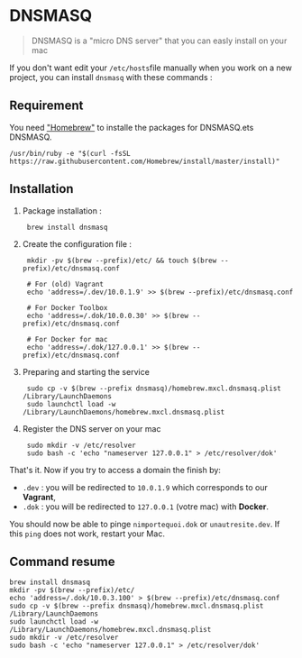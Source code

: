 # DNSMASQ

> DNSMASQ is a "micro DNS server" that you can easly install on your mac

If you don't want edit your `/etc/hosts`file manually when you work 
on a new project, you can install `dnsmasq` with these commands : 

## Requirement

You need ["Homebrew"](http://brew.sh/) to installe the packages for DNSMASQ.ets DNSMASQ.

    /usr/bin/ruby -e "$(curl -fsSL https://raw.githubusercontent.com/Homebrew/install/master/install)"

## Installation

1. Package installation :

        brew install dnsmasq

1. Create the configuration file :

        mkdir -pv $(brew --prefix)/etc/ && touch $(brew --prefix)/etc/dnsmasq.conf

        # For (old) Vagrant 
        echo 'address=/.dev/10.0.1.9' >> $(brew --prefix)/etc/dnsmasq.conf
        
        # For Docker Toolbox
        echo 'address=/.dok/10.0.0.30' >> $(brew --prefix)/etc/dnsmasq.conf
        
        # For Docker for mac
        echo 'address=/.dok/127.0.0.1' >> $(brew --prefix)/etc/dnsmasq.conf

1. Preparing and starting the service
    
        sudo cp -v $(brew --prefix dnsmasq)/homebrew.mxcl.dnsmasq.plist /Library/LaunchDaemons
        sudo launchctl load -w /Library/LaunchDaemons/homebrew.mxcl.dnsmasq.plist

1. Register the DNS server on your mac

        sudo mkdir -v /etc/resolver
        sudo bash -c 'echo "nameserver 127.0.0.1" > /etc/resolver/dok'

That's it. Now if you try to access a domain the finish by:

* `.dev` : you will be redirected to `10.0.1.9` which corresponds to our **Vagrant**,
* `.dok` : you will be redirected to `127.0.0.1` (votre mac) with **Docker**.



You should now be able to pinge `nimportequoi.dok` or `unautresite.dev`. 
If this `ping` does not work, restart your Mac.

## Command resume

```
brew install dnsmasq
mkdir -pv $(brew --prefix)/etc/
echo 'address=/.dok/10.0.3.100' > $(brew --prefix)/etc/dnsmasq.conf
sudo cp -v $(brew --prefix dnsmasq)/homebrew.mxcl.dnsmasq.plist /Library/LaunchDaemons
sudo launchctl load -w /Library/LaunchDaemons/homebrew.mxcl.dnsmasq.plist
sudo mkdir -v /etc/resolver
sudo bash -c 'echo "nameserver 127.0.0.1" > /etc/resolver/dok'
```
